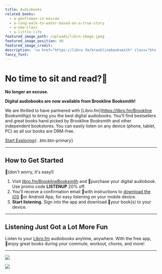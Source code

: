 ```yaml
---
title: Audiobooks
related_books:
  - a-gentleman-in-moscow
  - a-long-walk-to-water-based-on-a-true-story
  - a-new-class
  - a-little-life
featured_image_path: /uploads/libro-image.jpeg
featured_image_position: 40
featured_image_credit:
description: '<a href="https://libro.fm/brooklinebooksmith" class="btn btn-primary">Libro.fm</a>'
fancy_font:
---
```



# No time to sit and read?

**No longer an excuse.**

**Digital audiobooks are now available from Brookline Booksmith!**

We are thrilled to have partnered with [Libro.fm](https://libro.fm/Brookline Booksmithjp) to bring you the best digital audiobooks. You’ll find bestsellers and great books hand picked by Brookline Booksmith and other independent bookstores. You can easily listen on any device (phone, tablet, PC) as all our books are DRM-free.

[Start Exploring](https://libro.fm/brooklinebooksmith){: .btn.btn-primary}

---

## **How to Get Started**

(don't worry, it's easy!)

1. Visit [libro.fm/BrooklineBooksmith](https://libro.fm/brooklinebooksmith) and purchase your digital audiobook. Use promo code **LISTENUP** 20% off.
2. You’ll receive a confirmation email with instructions to [download the iOS](https://itunes.apple.com/us/app/libro.fm/id1057776523) or Android App, for easy listening on your mobile device.
3. **Start listening.** Sign into the app and download your book(s) to your device.


---

## **Listening Just Got a Lot More Fun**

Listen to your [Libro.fm](https://libro.fm/brooklinebooksmith) audiobooks anytime, anywhere. With the free app, enjoy great books during your commute, workout, chores, and more!

---

[![](https://static1.squarespace.com/static/55395080e4b03e1f32a4dbe2/t/576c7258e4fcb5bcdb3bc580/1469814711939/?format=500w)](https://itunes.apple.com/us/app/libro.fm/id1057776523)

[![](https://static1.squarespace.com/static/55395080e4b03e1f32a4dbe2/t/579b97ebe3df288505014b58/1469814772087/?format=500w)](https://play.google.com/store/apps/details?id=fm.libro.librofm)